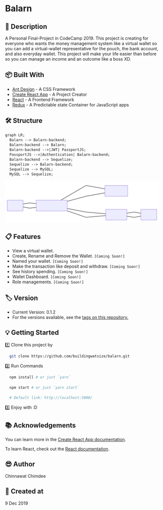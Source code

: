 # Balarn

## 📘 Description

A Personal Final-Project in CodeCamp 2019. This project is creating for everyone who wants the money management system like a virtual wallet so you can add a virtual-wallet representative
for the pouch, the bank account, and also everyday wallet. This project will make your life easier than before so you can manage an income and an outcome like a boss XD.

## 📦 Built With

- [Ant Design](https://ant.design/) - A CSS Framework
- [Create React App](https://github.com/facebook/create-react-app) - A Project Creator
- [React](https://reactjs.org/) - A Frontend Framework
- [Redux](https://redux.js.org/) - A Predictable state Container for JavaScript apps

## 🛠 Structure

```mermaid
graph LR;
  Balarn --> Balarn-backend;
  Balarn-backend --> Balarn;
  Balarn-backend -->|JWT| PassportJS;
  PassportJS -->|Authentication| Balarn-backend;
  Balarn-backend --> Sequelize;
  Sequelize --> Balarn-backend;
  Sequelize --> MySQL;
  MySQL --> Sequelize;
```

![Mermaid Diagram](./mermaid-diagram.svg)

## 📋 Features

- View a virtual wallet.
- Create, Rename and Remove the Wallet. `[Coming Soon!]`
- Named your wallet. `[Coming Soon!]`
- Make the transaction like deposit and withdraw. `[Coming Soon!]`
- See history spending. `[Coming Soon!]`
- Wallet Dashboard. `[Coming Soon!]`
- Role managements. `[Coming Soon!]`

## 🏷 Version

- Current Version: 0.1.2
- For the versions available, see the [tags on this repository.](https://github.com/buildingwatsize/balarn/tags)

## 💡 Getting Started

1️⃣ Clone this project by

  ```bash
    git clone https://github.com/buildingwatsize/balarn.git
  ```

2️⃣ Run Commands

  ```bash
    npm install # or just `yarn`

    npm start # or just `yarn start`

    # Default link: http://localhost:3000/
  ```

3️⃣ Enjoy with :D

## 📚 Acknowledgements

You can learn more in the [Create React App documentation](https://facebook.github.io/create-react-app/docs/getting-started).

To learn React, check out the [React documentation](https://reactjs.org/).

## 😎 Author

Chinnawat Chimdee

## 🚩 Created at

9 Dec 2019
